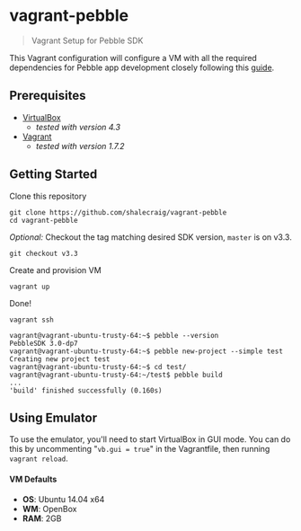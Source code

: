 # vagrant-pebble
> Vagrant Setup for Pebble SDK

This Vagrant configuration will configure a VM with all the required dependencies for
Pebble app development closely following this [guide](http://developer.getpebble.com/sdk/install/linux/).

## Prerequisites

- [VirtualBox](https://www.virtualbox.org/wiki/Downloads)
  - _tested with version 4.3_
- [Vagrant](http://www.vagrantup.com/downloads)
  - _tested with version 1.7.2_

## Getting Started

Clone this repository

    git clone https://github.com/shalecraig/vagrant-pebble
    cd vagrant-pebble

_Optional:_ Checkout the tag matching desired SDK version, `master` is on v3.3.

    git checkout v3.3

Create and provision VM

    vagrant up

Done!

    vagrant ssh

    vagrant@vagrant-ubuntu-trusty-64:~$ pebble --version
    PebbleSDK 3.0-dp7
    vagrant@vagrant-ubuntu-trusty-64:~$ pebble new-project --simple test
    Creating new project test
    vagrant@vagrant-ubuntu-trusty-64:~$ cd test/
    vagrant@vagrant-ubuntu-trusty-64:~/test$ pebble build
    ...
    'build' finished successfully (0.160s)

## Using Emulator

To use the emulator, you'll need to start VirtualBox in GUI mode. You can do this by
uncommenting "`vb.gui = true`" in the Vagrantfile, then running `vagrant reload`.

#### VM Defaults

- **OS**: Ubuntu 14.04 x64
- **WM**: OpenBox
- **RAM**: 2GB

